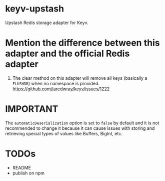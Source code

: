 # keyv-upstash

Upstash Redis storage adapter for Keyv.

# Mention the difference between this adapter and the official Redis adapter

1. The clear method on this adapter will remove all keys (basically a `FLUSHDB`) when no namespace is provided. https://github.com/jaredwray/keyv/issues/1222

# IMPORTANT

The `automaticDeserialization` option is set to `false` by default and it is not recommended to change it because it can cause issues with storing and retrieving special types of values like Buffers, BigInt, etc.

# TODOs

- README
- publish on npm
